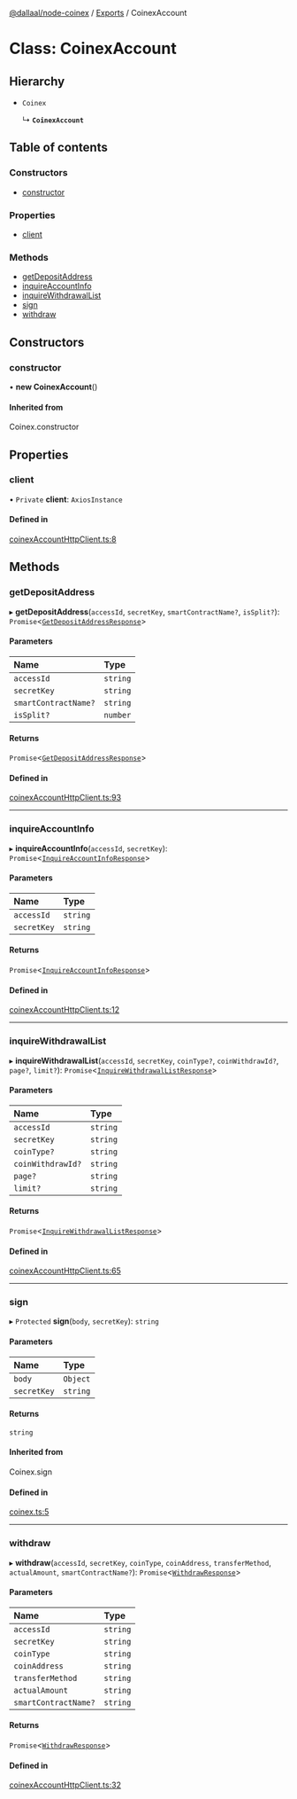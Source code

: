 [@dallaal/node-coinex](../README.md) / [Exports](../modules.md) / CoinexAccount

# Class: CoinexAccount

## Hierarchy

- `Coinex`

  ↳ **`CoinexAccount`**

## Table of contents

### Constructors

- [constructor](CoinexAccount.md#constructor)

### Properties

- [client](CoinexAccount.md#client)

### Methods

- [getDepositAddress](CoinexAccount.md#getdepositaddress)
- [inquireAccountInfo](CoinexAccount.md#inquireaccountinfo)
- [inquireWithdrawalList](CoinexAccount.md#inquirewithdrawallist)
- [sign](CoinexAccount.md#sign)
- [withdraw](CoinexAccount.md#withdraw)

## Constructors

### constructor

• **new CoinexAccount**()

#### Inherited from

Coinex.constructor

## Properties

### client

• `Private` **client**: `AxiosInstance`

#### Defined in

[coinexAccountHttpClient.ts:8](https://github.com/dallaal/node-coinex/blob/ded8e0c/src/coinexAccountHttpClient.ts#L8)

## Methods

### getDepositAddress

▸ **getDepositAddress**(`accessId`, `secretKey`, `smartContractName?`, `isSplit?`): `Promise`<[`GetDepositAddressResponse`](../modules.md#getdepositaddressresponse)\>

#### Parameters

| Name | Type |
| :------ | :------ |
| `accessId` | `string` |
| `secretKey` | `string` |
| `smartContractName?` | `string` |
| `isSplit?` | `number` |

#### Returns

`Promise`<[`GetDepositAddressResponse`](../modules.md#getdepositaddressresponse)\>

#### Defined in

[coinexAccountHttpClient.ts:93](https://github.com/dallaal/node-coinex/blob/ded8e0c/src/coinexAccountHttpClient.ts#L93)

___

### inquireAccountInfo

▸ **inquireAccountInfo**(`accessId`, `secretKey`): `Promise`<[`InquireAccountInfoResponse`](../modules.md#inquireaccountinforesponse)\>

#### Parameters

| Name | Type |
| :------ | :------ |
| `accessId` | `string` |
| `secretKey` | `string` |

#### Returns

`Promise`<[`InquireAccountInfoResponse`](../modules.md#inquireaccountinforesponse)\>

#### Defined in

[coinexAccountHttpClient.ts:12](https://github.com/dallaal/node-coinex/blob/ded8e0c/src/coinexAccountHttpClient.ts#L12)

___

### inquireWithdrawalList

▸ **inquireWithdrawalList**(`accessId`, `secretKey`, `coinType?`, `coinWithdrawId?`, `page?`, `limit?`): `Promise`<[`InquireWithdrawalListResponse`](../modules.md#inquirewithdrawallistresponse)\>

#### Parameters

| Name | Type |
| :------ | :------ |
| `accessId` | `string` |
| `secretKey` | `string` |
| `coinType?` | `string` |
| `coinWithdrawId?` | `string` |
| `page?` | `string` |
| `limit?` | `string` |

#### Returns

`Promise`<[`InquireWithdrawalListResponse`](../modules.md#inquirewithdrawallistresponse)\>

#### Defined in

[coinexAccountHttpClient.ts:65](https://github.com/dallaal/node-coinex/blob/ded8e0c/src/coinexAccountHttpClient.ts#L65)

___

### sign

▸ `Protected` **sign**(`body`, `secretKey`): `string`

#### Parameters

| Name | Type |
| :------ | :------ |
| `body` | `Object` |
| `secretKey` | `string` |

#### Returns

`string`

#### Inherited from

Coinex.sign

#### Defined in

[coinex.ts:5](https://github.com/dallaal/node-coinex/blob/ded8e0c/src/coinex.ts#L5)

___

### withdraw

▸ **withdraw**(`accessId`, `secretKey`, `coinType`, `coinAddress`, `transferMethod`, `actualAmount`, `smartContractName?`): `Promise`<[`WithdrawResponse`](../modules.md#withdrawresponse)\>

#### Parameters

| Name | Type |
| :------ | :------ |
| `accessId` | `string` |
| `secretKey` | `string` |
| `coinType` | `string` |
| `coinAddress` | `string` |
| `transferMethod` | `string` |
| `actualAmount` | `string` |
| `smartContractName?` | `string` |

#### Returns

`Promise`<[`WithdrawResponse`](../modules.md#withdrawresponse)\>

#### Defined in

[coinexAccountHttpClient.ts:32](https://github.com/dallaal/node-coinex/blob/ded8e0c/src/coinexAccountHttpClient.ts#L32)
